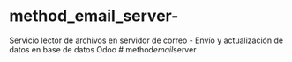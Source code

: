 # method_email_server-
Servicio lector de archivos en servidor de correo - Envío y actualización de datos en base de datos Odoo
#   m e t h o d _ e m a i l _ s e r v e r  
 